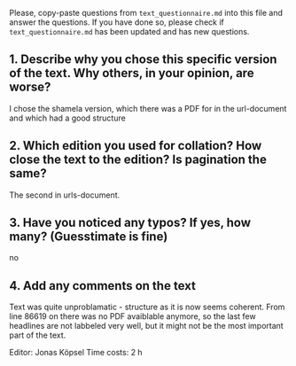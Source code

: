 

Please, copy-paste questions from `text_questionnaire.md` into this file and answer the questions.
If you have done so, please check if `text_questionnaire.md` has been updated and has new questions.

## 1. Describe why you chose this specific version of the text. Why others, in your opinion, are worse?

I chose the shamela version, which there was a PDF for in the url-document and which had a good structure

## 2. Which edition you used for collation? How close the text to the edition? Is pagination the same?

The second in urls-document.

## 3. Have you noticed any typos? If yes, how many? (Guesstimate is fine)

no

## 4. Add any comments on the text

Text was quite unproblamatic - structure as it is now seems coherent.
From line 86619 on there was no PDF avaiblable anymore, so the last few headlines are not labbeled very well, but it might not be the most important part of the text.

Editor: Jonas Köpsel
Time costs: 2 h